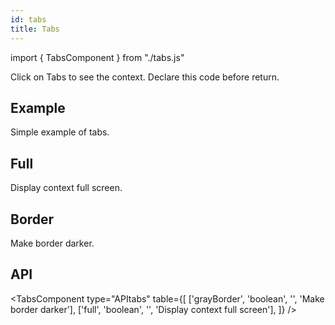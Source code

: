 ```yaml
---
id: tabs
title: Tabs
---
```


import { TabsComponent } from "./tabs.js"

<p>Click on Tabs to see the context. Declare this code before return.</p>
<TabsComponent type="before"/>

## Example

<p>Simple example of tabs. </p>
<TabsComponent />

## Full

<p>Display context full screen.</p>
<TabsComponent type="full"/>


## Border

<p>Make border darker.</p>
<TabsComponent type="border"/>

## API

<TabsComponent type="APItabs" table={[
  ['grayBorder', 'boolean', '', 'Make border darker'],
  ['full', 'boolean', '', 'Display context full screen'],
]} />

